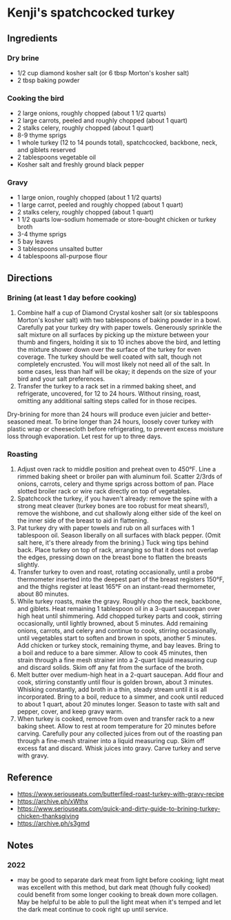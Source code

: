 # Kenji's spatchcocked turkey

## Ingredients

### Dry brine

- 1/2 cup diamond kosher salt (or 6 tbsp Morton's kosher salt)
- 2 tbsp baking powder

### Cooking the bird

- 2 large onions, roughly chopped (about 1 1/2 quarts)
- 2 large carrots, peeled and roughly chopped (about 1 quart)
- 2 stalks celery, roughly chopped (about 1 quart)
- 8-9 thyme sprigs
- 1 whole turkey (12 to 14 pounds total), spatchcocked, backbone, neck, and giblets reserved
- 2 tablespoons vegetable oil
- Kosher salt and freshly ground black pepper

### Gravy

- 1 large onion, roughly chopped (about 1 1/2 quarts)
- 1 large carrot, peeled and roughly chopped (about 1 quart)
- 2 stalks celery, roughly chopped (about 1 quart)
- 1 1/2 quarts low-sodium homemade or store-bought chicken or turkey broth
- 3-4 thyme sprigs
- 5 bay leaves
- 3 tablespoons unsalted butter
- 4 tablespoons all-purpose flour

## Directions

### Brining (at least 1 day before cooking)

1. Combine half a cup of Diamond Crystal kosher salt (or six tablespoons Morton's kosher salt) with two tablespoons of baking powder in a bowl. Carefully pat your turkey dry with paper towels. Generously sprinkle the salt mixture on all surfaces by picking up the mixture between your thumb and fingers, holding it six to 10 inches above the bird, and letting the mixture shower down over the surface of the turkey for even coverage. The turkey should be well coated with salt, though not completely encrusted. You will most likely not need all of the salt. In some cases, less than half will be okay; it depends on the size of your bird and your salt preferences.
2. Transfer the turkey to a rack set in a rimmed baking sheet, and refrigerate, uncovered, for 12 to 24 hours. Without rinsing, roast, omitting any additional salting steps called for in those recipes.

Dry-brining for more than 24 hours will produce even juicier and better-seasoned meat. To brine longer than 24 hours, loosely cover turkey with plastic wrap or cheesecloth before refrigerating, to prevent excess moisture loss through evaporation. Let rest for up to three days.

### Roasting

1. Adjust oven rack to middle position and preheat oven to 450°F. Line a rimmed baking sheet or broiler pan with aluminum foil. Scatter 2/3rds of onions, carrots, celery and thyme sprigs across bottom of pan. Place slotted broiler rack or wire rack directly on top of vegetables.
2. Spatchcock the turkey, if you haven't already: remove the spine with a strong meat cleaver (turkey bones are too robust for meat shears!), remove the wishbone, and cut shallowly along either side of the keel on the inner side of the breast to aid in flattening.
3. Pat turkey dry with paper towels and rub on all surfaces with 1 tablespoon oil. Season liberally on all surfaces with black pepper. (Omit salt here, it's there already from the brining.) Tuck wing tips behind back. Place turkey on top of rack, arranging so that it does not overlap the edges, pressing down on the breast bone to flatten the breasts slightly.
4. Transfer turkey to oven and roast, rotating occasionally, until a probe thermometer inserted into the deepest part of the breast registers 150°F, and the thighs register at least 165°F on an instant-read thermometer, about 80 minutes.
5. While turkey roasts, make the gravy. Roughly chop the neck, backbone, and giblets. Heat remaining 1 tablespoon oil in a 3-quart saucepan over high heat until shimmering. Add chopped turkey parts and cook, stirring occasionally, until lightly browned, about 5 minutes. Add remaining onions, carrots, and celery and continue to cook, stirring occasionally, until vegetables start to soften and brown in spots, another 5 minutes. Add chicken or turkey stock, remaining thyme, and bay leaves. Bring to a boil and reduce to a bare simmer. Allow to cook 45 minutes, then strain through a fine mesh strainer into a 2-quart liquid measuring cup and discard solids. Skim off any fat from the surface of the broth.
6. Melt butter over medium-high heat in a 2-quart saucepan. Add flour and cook, stirring constantly until flour is golden brown, about 3 minutes. Whisking constantly, add broth in a thin, steady stream until it is all incorporated. Bring to a boil, reduce to a simmer, and cook until reduced to about 1 quart, about 20 minutes longer. Season to taste with salt and pepper, cover, and keep gravy warm.
7. When turkey is cooked, remove from oven and transfer rack to a new baking sheet. Allow to rest at room temperature for 20 minutes before carving. Carefully pour any collected juices from out of the roasting pan through a fine-mesh strainer into a liquid measuring cup. Skim off excess fat and discard. Whisk juices into gravy.
Carve turkey and serve with gravy.

## Reference

- <https://www.seriouseats.com/butterfiled-roast-turkey-with-gravy-recipe>
- <https://archive.ph/xWthx>
- <https://www.seriouseats.com/quick-and-dirty-guide-to-brining-turkey-chicken-thanksgiving>
- <https://archive.ph/s3gmd>

## Notes

### 2022

- may be good to separate dark meat from light before cooking; light meat was excellent with this method, but dark meat (though fully cooked) could benefit from some longer cooking to break down more collagen. May be helpful to be able to pull the light meat when it's temped and let the dark meat continue to cook right up until service.
